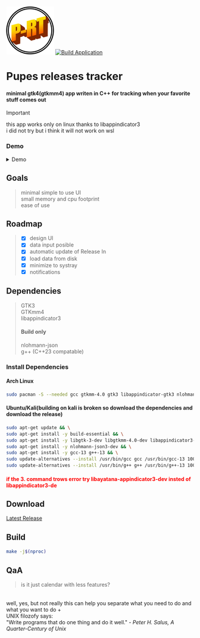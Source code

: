 <img src="https://github.com/PoliEcho/pupes_releases_tracker/raw/refs/heads/master/resources/img/icon.svg" alt="Project logo" width="128"></img> [![Build Application](https://github.com/PoliEcho/pupes_releases_tracker/actions/workflows/build.yml/badge.svg)](https://github.com/PoliEcho/pupes_releases_tracker/actions/workflows/build.yml)
# Pupes releases tracker
#### minimal gtk4(gtkmm4) app writen in C++ for tracking when your favorite stuff comes out  
> [!IMPORTANT]  
> this app works only on linux thanks to libappindicator3  
> i did not try but i think it will not work on wsl  

### Demo  
<details>
<summary>Demo</summary>

<video src="https://github.com/user-attachments/assets/97d539da-26fd-4219-a0e4-523c2bb5b370" controls></video>

</details>

## Goals
> minimal simple to use UI  
> small memory and cpu footprint  
> ease of use  
## Roadmap
> - [x] design UI   
> - [x] data input posible   
> - [x] automatic update of Release In  
> - [x] load data from disk   
> - [x] minimize to systray   
> - [x] notifications   


## Dependencies  
> GTK3  
> GTKmm4  
> libappindicator3
> #### Build only  
> nlohmann-json  
> g++ (C++23 compatable)

### Install Dependencies  
#### Arch Linux  
```Bash
sudo pacman -S --needed gcc gtkmm-4.0 gtk3 libappindicator-gtk3 nlohmann-json
```
#### Ubuntu/Kali(building on kali is broken so download the dependencies and download the release)     
```Bash
sudo apt-get update && \
sudo apt-get install -y build-essential && \
sudo apt-get install -y libgtk-3-dev libgtkmm-4.0-dev libappindicator3-dev && \
sudo apt-get install -y nlohmann-json3-dev && \
sudo apt-get install -y gcc-13 g++-13 && \
sudo update-alternatives --install /usr/bin/gcc gcc /usr/bin/gcc-13 100 && \
sudo update-alternatives --install /usr/bin/g++ g++ /usr/bin/g++-13 100
```
#### <span style="color:red;">if the 3. command trows error try libayatana-appindicator3-dev insted of libappindicator3-de</span>

## Download
[Latest Release](https://github.com/PoliEcho/pupes_releases_tracker/releases)    
## Build  
```Bash
make -j$(nproc)
```

## QaA
> is it just calendar with less features?
######       
well, yes, but not really this can help you separate what you need to do and what you want to do +  
UNIX filozofy says:   
"Write programs that do one thing and do it well." - <cite>Peter H. Salus, A Quarter-Century of Unix</cite>   
